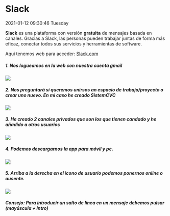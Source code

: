 # Slack
2021-01-12 09:30:46 Tuesday

**Slack** es una plataforma con versión **gratuita** de mensajes basada en canales. Gracias a Slack, las personas pueden trabajar juntas de forma más eficaz, conectar todos sus servicios y herramientas de software.

Aqui tenemos web para acceder: [Slack.com](https://slack.com/signin#/signin "slack.com")

#####  1.   Nos logueamos en la web con nuestra cuenta gmail
![](https://i.postimg.cc/RVKJ8mHD/1.png)

#####  2. Nos preguntará si queremos unirsos an espacio de trabajo/proyecto o crear uno nuevo. En mi caso he creado SistemCVC

![](https://i.postimg.cc/MHHZShtN/2.png)

#####  3. He creado 2 canales privados que son los que tienen candado y he añadido a otros usuarios

![](https://i.postimg.cc/VvhfLDV6/3.png)

#####  4. Podemos descargarnos la app para móvil y pc.

![](https://i.postimg.cc/6395H7Z9/4.png)

#####  5. Arriba a la derecha en el icono de usuario podemos ponernos online o ausente.

![](https://i.postimg.cc/V6Ds2Y9X/5.png)


#####  Consejo: Para introducir un salto de línea en un mensaje debemos pulsar  (mayúscula + Intro)
